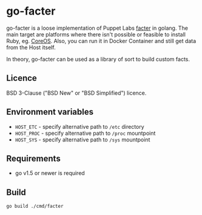 # go-facter

go-facter is a loose implementation of Puppet Labs [facter] in golang. The main target are platforms where there isn't possible or feasible to install Ruby, eg. [CoreOS]. Also, you can run it in Docker Container and still get data from the Host itself.

In theory, go-facter can be used as a library of sort to build custom facts.

## Licence

 BSD 3-Clause ("BSD New" or "BSD Simplified") licence.

## Environment variables

* `HOST_ETC` - specify alternative path to `/etc` directory
* `HOST_PROC` - specify alternative path to `/proc` mountpoint
* `HOST_SYS` - specify alternative path to `/sys` mountpoint

## Requirements

- go v1.5 or newer is required

## Build

```
go build ./cmd/facter
```

[facter]: <https://github.com/puppetlabs/facter>
[CoreOS]: <https://coreos.com/>
